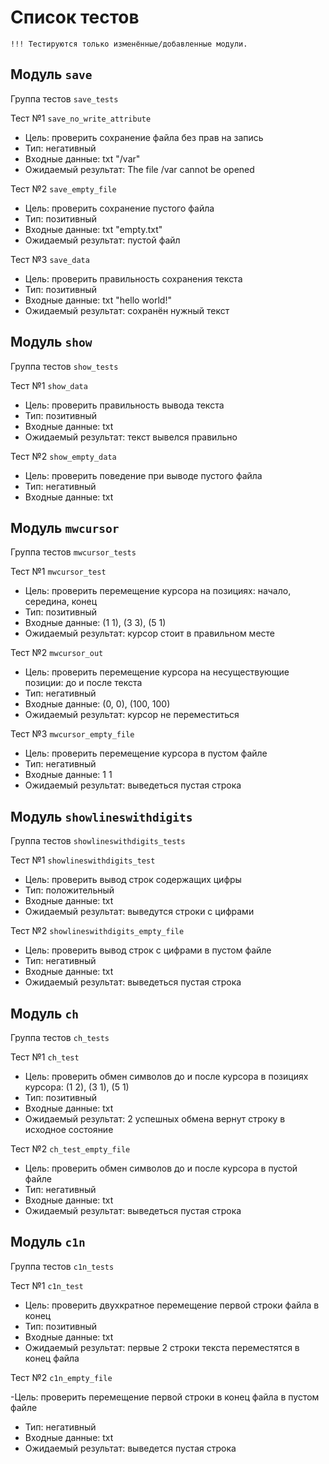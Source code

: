 # Список тестов

`!!! Тестируются только изменённые/добавленные модули.`

## Модуль `save`
Группа тестов `save_tests`

Тест №1 `save_no_write_attribute`

- Цель: проверить сохранение файла без прав на запись
- Тип: негативный
- Входные данные: txt "/var"
- Ожидаемый результат: The file /var cannot be opened

Тест №2 `save_empty_file`

- Цель: проверить сохранение пустого файла
- Тип: позитивный
- Входные данные: txt "empty.txt"
- Ожидаемый результат: пустой файл

Тест №3 `save_data`

- Цель: проверить правильность сохранения текста
- Тип: позитивный
- Входные данные: txt "hello world!"
- Ожидаемый результат: сохранён нужный текст

## Модуль `show`
Группа тестов `show_tests`

Тест №1 `show_data`

- Цель: проверить правильность вывода текста
- Тип: позитивный
- Входные данные: txt
- Ожидаемый результат: текст вывелся правильно

Тест №2 `show_empty_data`

- Цель: проверить поведение при выводе пустого файла
- Тип: негативный
- Входные данные: txt

## Модуль `mwcursor`
Группа тестов `mwcursor_tests`

Тест №1 `mwcursor_test`

- Цель: проверить перемещение курсора на позициях: начало, середина, конец
- Тип: позитивный
- Входные данные: (1 1), (3 3), (5 1)
- Ожидаемый результат: курсор стоит в правильном месте

Тест №2 `mwcursor_out`

- Цель: проверить перемещение курсора на несуществующие позиции: до и после текста
- Тип: негативный
- Входные данные: (0, 0), (100, 100)
- Ожидаемый результат: курсор не переместиться

Тест №3 `mwcursor_empty_file`

- Цель: проверить перемещение курсора в пустом файле
- Тип: негативный
- Входные данные: 1 1
- Ожидаемый результат: выведеться пустая строка

## Модуль `showlineswithdigits`
Группа тестов `showlineswithdigits_tests`

Тест №1 `showlineswithdigits_test`

- Цель: проверить вывод строк содержащих цифры
- Тип: положительный
- Входные данные: txt
- Ожидаемый результат: выведутся строки с цифрами

Тест №2 `showlineswithdigits_empty_file`

- Цель: проверить вывод строк с цифрами в пустом файле
- Тип: негативный
- Входные данные: txt
- Ожидаемый результат: выведеться пустая строка

## Модуль `ch`
Группа тестов `ch_tests`

Тест №1 `ch_test`

- Цель: проверить обмен символов до и после курсора в позициях курсора: (1 2), (3 1), (5 1)
- Тип: позитивный
- Входные данные: txt
- Ожидаемый результат: 2 успешных обмена вернут строку в исходное состояние

Тест №2 `ch_test_empty_file`

- Цель: проверить обмен символов до и после курсора в пустой файле
- Тип: негативный
- Входные данные: txt
- Ожидаемый результат: выведеться пустая строка

## Модуль `c1n`
Группа тестов `c1n_tests`

Тест №1 `c1n_test`

- Цель: проверить двухкратное перемещение первой строки файла в конец
- Тип: позитивный
- Входные данные: txt
- Ожидаемый результат: первые 2 строки текста переместятся в конец файла

Тест №2 `c1n_empty_file`

-Цель: проверить перемещение первой строки в конец файла в пустом файле
- Тип: негативный
- Входные данные: txt
- Ожидаемый результат: выведется пустая строка